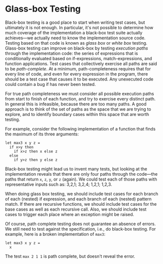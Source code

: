 # Glass-box Testing

Black-box testing is a good place to start when writing test cases, but
ultimately it is not enough.  In particular, it's not possible to
determine how much coverage of the implementation a black-box test suite
actually achieves&mdash;we actually need to know the implementation
source code.  Testing based on that code is known as *glass box* or
*white box* testing. Glass-box testing can improve on black-box by
testing *execution paths* through the implementation code:  the series
of expressions that is conditionally evaluated based on if-expressions,
match-expressions, and function applications. Test cases that
collectively exercise all paths are said to be *path-complete*. At a
minimum, path-completeness requires that for every line of code, and
even for every expression in the program, there should be a test case
that causes it to be executed. Any unexecuted code could contain a bug
if has never been tested.

For true path completeness we must consider all possible execution paths
from start to finish of each function, and try to exercise every
distinct path. In general this is infeasible, because there are too many
paths.  A good approach is to think of the set of paths as
the space that we are trying to explore, and to identify boundary cases
within this space that are worth testing. 

For example, consider the following implementation of a function that
finds the maximum of its three arguments:
```
let max3 x y z = 
  if x>y then 
    if x>z then x else z 
  else 
    if y>z then y else z
```
Black-box testing might lead us to invent many tests, but looking
at the implementation reveals that there are only four paths through
the code&mdash;the paths that return `x`, `z`, `y`, or `z` (again).
We could test each of those paths with representative inputs such as:
3,2,1; 3,2,4; 1,2,1; 1,2,3.

When doing glass box testing, we should include test cases for each 
branch of each (nested) if expression, and each branch of each 
(nested) pattern match.  If there are recursive functions,
we should include test cases for the base cases as well as each
recursive call.  Also, we should include test cases to trigger
each place where an exception might be raised.

Of course, path complete testing does not guarantee an absence of
errors.  We still need to test against the specification, i.e.,
do black-box testing.  For example, here is a broken implementation
of `max3`:
```
let max3 x y z =
  x
```
The test `max 2 1 1` is path complete, but doesn't reveal the error.

